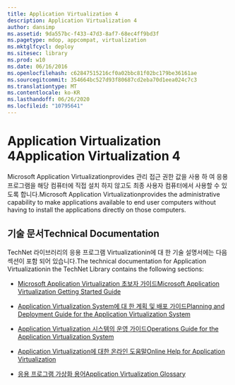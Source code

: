 ```yaml
---
title: Application Virtualization 4
description: Application Virtualization 4
author: dansimp
ms.assetid: 9da557bc-f433-47d3-8af7-68ec4ff9bd3f
ms.pagetype: mdop, appcompat, virtualization
ms.mktglfcycl: deploy
ms.sitesec: library
ms.prod: w10
ms.date: 06/16/2016
ms.openlocfilehash: c62847515216cf0a02bbc81f02bc179be36161ae
ms.sourcegitcommit: 354664bc527d93f80687cd2eba70d1eea024c7c3
ms.translationtype: MT
ms.contentlocale: ko-KR
ms.lasthandoff: 06/26/2020
ms.locfileid: "10795641"
---
```

# <span data-ttu-id="759a9-103">Application Virtualization 4</span><span class="sxs-lookup"><span data-stu-id="759a9-103">Application Virtualization 4</span></span>


<span data-ttu-id="759a9-104">Microsoft Application Virtualizationprovides 관리 접근 권한 값을 사용 하 여 응용 프로그램을 해당 컴퓨터에 직접 설치 하지 않고도 최종 사용자 컴퓨터에서 사용할 수 있도록 합니다.</span><span class="sxs-lookup"><span data-stu-id="759a9-104">Microsoft Application Virtualizationprovides the administrative capability to make applications available to end user computers without having to install the applications directly on those computers.</span></span>

## <span data-ttu-id="759a9-105">기술 문서</span><span class="sxs-lookup"><span data-stu-id="759a9-105">Technical Documentation</span></span>


<span data-ttu-id="759a9-106">TechNet 라이브러리의 응용 프로그램 Virtualizationin에 대 한 기술 설명서에는 다음 섹션이 포함 되어 있습니다.</span><span class="sxs-lookup"><span data-stu-id="759a9-106">The technical documentation for Application Virtualizationin the TechNet Library contains the following sections:</span></span>

-   [<span data-ttu-id="759a9-107">Microsoft Application Virtualization 초보자 가이드</span><span class="sxs-lookup"><span data-stu-id="759a9-107">Microsoft Application Virtualization Getting Started Guide</span></span>](microsoft-application-virtualization-getting-started-guide.md)

-   [<span data-ttu-id="759a9-108">Application Virtualization System에 대 한 계획 및 배포 가이드</span><span class="sxs-lookup"><span data-stu-id="759a9-108">Planning and Deployment Guide for the Application Virtualization System</span></span>](planning-and-deployment-guide-for-the-application-virtualization-system.md)

-   [<span data-ttu-id="759a9-109">Application Virtualization 시스템의 운영 가이드</span><span class="sxs-lookup"><span data-stu-id="759a9-109">Operations Guide for the Application Virtualization System</span></span>](operations-guide-for-the-application-virtualization-system.md)

-   [<span data-ttu-id="759a9-110">Application Virtualization에 대한 온라인 도움말</span><span class="sxs-lookup"><span data-stu-id="759a9-110">Online Help for Application Virtualization</span></span>](online-help-for-application-virtualization.md)

-   [<span data-ttu-id="759a9-111">응용 프로그램 가상화 용어</span><span class="sxs-lookup"><span data-stu-id="759a9-111">Application Virtualization Glossary</span></span>](application-virtualization-glossary.md)

 

 





